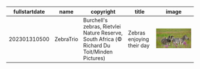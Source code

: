|fullstartdate|name|copyright|title|image|
|--|--|--|--|--|
202301310500|ZebraTrio|Burchell's zebras, Rietvlei Nature Reserve, South Africa (© Richard Du Toit/Minden Pictures)|Zebras enjoying their day|![](/en-CA/2023/02/202301310500ZebraTrio.jpg)|
